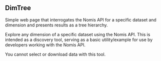 DimTree
-------

Simple web page that interrogates the Nomis API for a specific dataset and dimension and presents results as a tree hierarchy.

Explore any dimension of a specific dataset using the Nomis API. This is intended as a discovery tool,
serving as a basic utility/example for use by developers working with the Nomis API.

You cannot select or download data with this tool.
